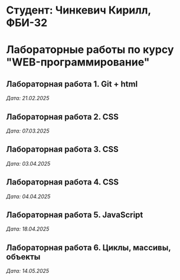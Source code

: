 # Студент: Чинкевич Кирилл, ФБИ-32

# Лабораторные работы по курсу "WEB-программирование"

## Лабораторная работа 1. Git + html

*Дата:  21.02.2025*

## Лабораторная работа 2. CSS

*Дата:  07.03.2025*

## Лабораторная работа 3. CSS

*Дата:  03.04.2025*

## Лабораторная работа 4. CSS

*Дата:  04.04.2025*

## Лабораторная работа 5. JavaScript 

*Дата: 18.04.2025* 

## Лабораторная работа 6. Циклы, массивы, объекты 

*Дата: 14.05.2025* 
